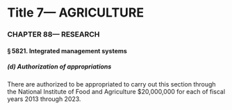 
# Title 7— AGRICULTURE
### CHAPTER 88— RESEARCH
#### § 5821. Integrated management systems
##### (d) Authorization of appropriations

There are authorized to be appropriated to carry out this section through the National Institute of Food and Agriculture $20,000,000 for each of fiscal years 2013 through 2023.
